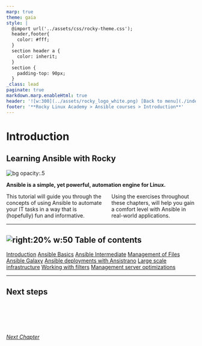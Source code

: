 ```yaml
---
marp: true
theme: gaia
style: |
  @import url('../assets/css/rocky-theme.css');
  header,footer{
    color: #fff;
  }
  section header a {
    color: inherit;
  }
  section {
    padding-top: 90px;
  }
_class: lead
paginate: true
markdown.marp.enableHtml: true
header: '![w:300](../assets/rocky_logo_white.png) [Back to menu](./index.html)'
footer: '**Rocky Linux Academy > Ansible courses > Introduction**'
---
```


# Introduction

## Learning Ansible with Rocky

![bg opacity:.5](../assets/rocky_linux_logo.svg)

**Ansible is a simple, yet powerful, automation engine for Linux.**

<div class="columns">
<div>
This tutorial will guide you through the concepts of using Ansible to automate your IT tasks in a way that is (hopefully) fun and informative.
</div>
<div>
Using the exercises throughout these chapters, will help you gain a comfort level with Ansible in real-world applications.

</div>
</div>

---

## ![right:20% w:50](../assets/rocky_linux_logo.svg) Table of contents

<i class="fa fa-book"></i> [Introduction](Learning_Ansible_with_Rocky-0-Introduction.html)
<i class="fa fa-book"></i> [Ansible Basics](Learning_Ansible_with_Rocky-1-Ansible_Basics.html)
<i class="fa fa-book"></i> [Ansible Intermediate](Learning_Ansible_with_Rocky-2-Ansible_Advanced.html)
<i class="fa fa-book"></i> [Management of Files](Learning_Ansible_with_Rocky-3-Working_with_files.html)
<i class="fa fa-book"></i> [Ansible Galaxy](Learning_Ansible_with_Rocky-4-Ansible_galaxy.html)
<i class="fa fa-book"></i> [Ansible deployments with Ansistrano](Learning_Ansible_with_Rocky-5-Ansible_deployments_with_ansistrano.html)
<i class="fa fa-book"></i> [Large scale infrastructure](ansible/Learning_Ansible_with_Rocky-6-Ansible_Large_scale_infrastructure.html)
<i class="fa fa-book"></i> [Working with filters](ansible/Learning_Ansible_with_Rocky-7-Ansible_Working_with_filters.html)
<i class="fa fa-book"></i> [Management server optimizations](ansible/Learning_Ansible_with_Rocky-8-Ansible_Management_server_optimizations.html)

---

## <i class="fa-regular fa-square-check"></i> Next steps

</br>
</br>
</br>
</br>

<i class="button">[Next Chapter](./Learning_Ansible_with_Rocky-1-Ansible_Basics.html)</i>
